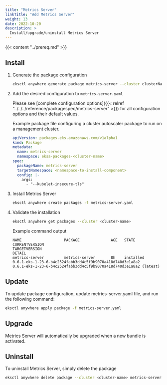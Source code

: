 ```yaml
---
title: "Metrics Server"
linkTitle: "Add Metrics Server"
weight: 13
date: 2022-10-20
description: >
  Install/upgrade/uninstall Metrics Server
---
```


{{< content "../prereq.md" >}}


## Install

<!-- this content needs to be indented so the numbers are automatically incremented -->
1. Generate the package configuration
   ```bash
   eksctl anywhere generate package metrics-server --cluster clusterName > metrics-server.yaml
   ```

1. Add the desired configuration to `metrics-server.yaml`

   Please see [complete configuration options]({{< relref "../../../reference/packagespec/metrics-server" >}}) for all configuration options and their default values.

    Example package file configuring a cluster autoscaler package to run on a management cluster.
    ```yaml
    apiVersion: packages.eks.amazonaws.com/v1alpha1
    kind: Package
    metadata:
      name: metrics-server
      namespace: eksa-packages-<cluster-name>
    spec:
      packageName: metrics-server
      targetNamespace: <namespace-to-install-component>
      config: |-
        args:
          - "--kubelet-insecure-tls"
    ```


1. Install Metrics Server

   ```bash
   eksctl anywhere create packages -f metrics-server.yaml
   ```

1. Validate the installation

   ```bash
   eksctl anywhere get packages --cluster <cluster-name>
   ```

   Example command output
   ```
   NAME                   PACKAGE              AGE   STATE        CURRENTVERSION                                                     TARGETVERSION                                                               DETAIL
   metrics-server         metrics-server       8h    installed    0.6.1-eks-1-23-6-b4c2524fabb3dd4c5f9b9070a418d740d3e1a8a2          0.6.1-eks-1-23-6-b4c2524fabb3dd4c5f9b9070a418d740d3e1a8a2 (latest)
   ```

## Update
To update package configuration, update metrics-server.yaml file, and run the following command:
```bash
eksctl anywhere apply package -f metrics-server.yaml
```

## Upgrade

Metrics Server will automatically be upgraded when a new bundle is activated.

## Uninstall

To uninstall Metrics Server, simply delete the package

```bash
eksctl anywhere delete package --cluster <cluster-name> metrics-server
```
